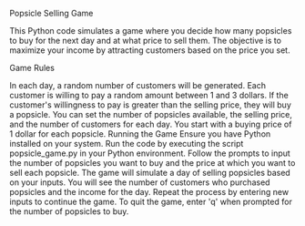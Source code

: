Popsicle Selling Game

This Python code simulates a game where you decide how many popsicles to buy for the next day and at what price to sell them. The objective is to maximize your income by attracting customers based on the price you set.

Game Rules

In each day, a random number of customers will be generated.
Each customer is willing to pay a random amount between 1 and 3 dollars.
If the customer's willingness to pay is greater than the selling price, they will buy a popsicle.
You can set the number of popsicles available, the selling price, and the number of customers for each day.
You start with a buying price of 1 dollar for each popsicle.
Running the Game
Ensure you have Python installed on your system.
Run the code by executing the script popsicle_game.py in your Python environment.
Follow the prompts to input the number of popsicles you want to buy and the price at which you want to sell each popsicle.
The game will simulate a day of selling popsicles based on your inputs.
You will see the number of customers who purchased popsicles and the income for the day.
Repeat the process by entering new inputs to continue the game.
To quit the game, enter 'q' when prompted for the number of popsicles to buy.

